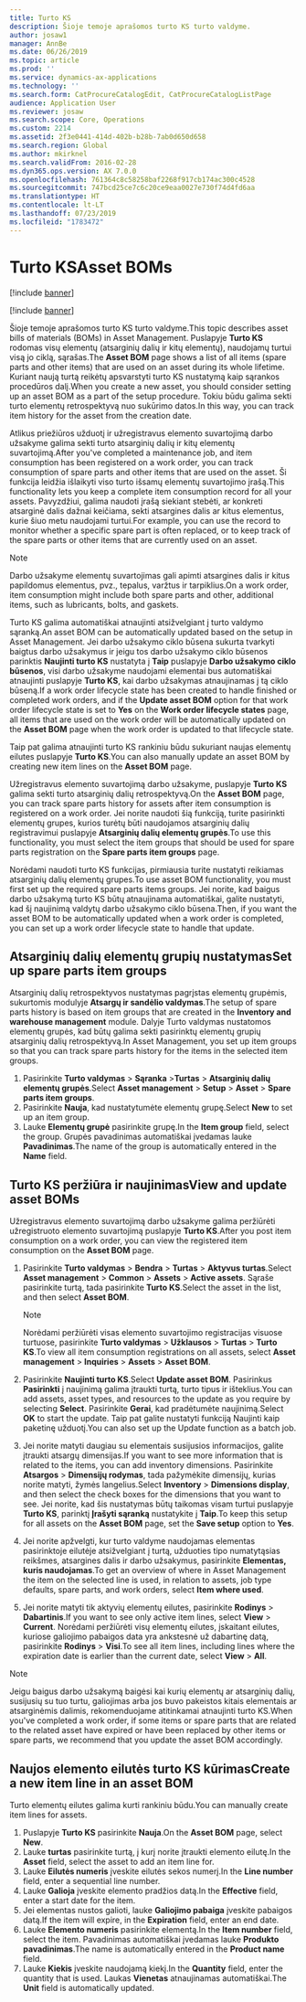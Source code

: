 ```yaml
---
title: Turto KS
description: Šioje temoje aprašomos turto KS turto valdyme.
author: josaw1
manager: AnnBe
ms.date: 06/26/2019
ms.topic: article
ms.prod: ''
ms.service: dynamics-ax-applications
ms.technology: ''
ms.search.form: CatProcureCatalogEdit, CatProcureCatalogListPage
audience: Application User
ms.reviewer: josaw
ms.search.scope: Core, Operations
ms.custom: 2214
ms.assetid: 2f3e0441-414d-402b-b28b-7ab0d650d658
ms.search.region: Global
ms.author: mkirknel
ms.search.validFrom: 2016-02-28
ms.dyn365.ops.version: AX 7.0.0
ms.openlocfilehash: 761364c8c58258baf2268f917cb174ac300c4528
ms.sourcegitcommit: 747bcd25ce7c6c20ce9eaa0027e730f74d4fd6aa
ms.translationtype: HT
ms.contentlocale: lt-LT
ms.lasthandoff: 07/23/2019
ms.locfileid: "1783472"
---
```

# <a name="asset-boms"></a><span data-ttu-id="b9a4c-103">Turto KS</span><span class="sxs-lookup"><span data-stu-id="b9a4c-103">Asset BOMs</span></span>

[!include [banner](../../includes/banner.md)]

[!include [banner](../../includes/preview-banner.md)]

<span data-ttu-id="b9a4c-104">Šioje temoje aprašomos turto KS turto valdyme.</span><span class="sxs-lookup"><span data-stu-id="b9a4c-104">This topic describes asset bills of materials (BOMs) in Asset Management.</span></span> <span data-ttu-id="b9a4c-105">Puslapyje **Turto KS** rodomas visų elementų (atsarginių dalių ir kitų elementų), naudojamų turtui visą jo ciklą, sąrašas.</span><span class="sxs-lookup"><span data-stu-id="b9a4c-105">The **Asset BOM** page shows a list of all items (spare parts and other items) that are used on an asset during its whole lifetime.</span></span> <span data-ttu-id="b9a4c-106">Kuriant naują turtą reikėtų apsvarstyti turto KS nustatymą kaip sąrankos procedūros dalį.</span><span class="sxs-lookup"><span data-stu-id="b9a4c-106">When you create a new asset, you should consider setting up an asset BOM as a part of the setup procedure.</span></span> <span data-ttu-id="b9a4c-107">Tokiu būdu galima sekti turto elementų retrospektyvą nuo sukūrimo datos.</span><span class="sxs-lookup"><span data-stu-id="b9a4c-107">In this way, you can track item history for the asset from the creation date.</span></span>

<span data-ttu-id="b9a4c-108">Atlikus priežiūros užduotį ir užregistravus elemento suvartojimą darbo užsakyme galima sekti turto atsarginių dalių ir kitų elementų suvartojimą.</span><span class="sxs-lookup"><span data-stu-id="b9a4c-108">After you've completed a maintenance job, and item consumption has been registered on a work order, you can track consumption of spare parts and other items that are used on the asset.</span></span> <span data-ttu-id="b9a4c-109">Ši funkcija leidžia išlaikyti viso turto išsamų elementų suvartojimo įrašą.</span><span class="sxs-lookup"><span data-stu-id="b9a4c-109">This functionality lets you keep a complete item consumption record for all your assets.</span></span> <span data-ttu-id="b9a4c-110">Pavyzdžiui, galima naudoti įrašą siekiant stebėti, ar konkreti atsarginė dalis dažnai keičiama, sekti atsargines dalis ar kitus elementus, kurie šiuo metu naudojami turtui.</span><span class="sxs-lookup"><span data-stu-id="b9a4c-110">For example, you can use the record to monitor whether a specific spare part is often replaced, or to keep track of the spare parts or other items that are currently used on an asset.</span></span>

> [!NOTE]
> <span data-ttu-id="b9a4c-111">Darbo užsakyme elementų suvartojimas gali apimti atsargines dalis ir kitus papildomus elementus, pvz., tepalus, varžtus ir tarpiklius.</span><span class="sxs-lookup"><span data-stu-id="b9a4c-111">On a work order, item consumption might include both spare parts and other, additional items, such as lubricants, bolts, and gaskets.</span></span>

<span data-ttu-id="b9a4c-112">Turto KS galima automatiškai atnaujinti atsižvelgiant į turto valdymo sąranką.</span><span class="sxs-lookup"><span data-stu-id="b9a4c-112">An asset BOM can be automatically updated based on the setup in Asset Management.</span></span> <span data-ttu-id="b9a4c-113">Jei darbo užsakymo ciklo būsena sukurta tvarkyti baigtus darbo užsakymus ir jeigu tos darbo užsakymo ciklo būsenos parinktis **Naujinti turto KS** nustatyta į **Taip** puslapyje **Darbo užsakymo ciklo būsenos**, visi darbo užsakyme naudojami elementai bus automatiškai atnaujinti puslapyje **Turto KS**, kai darbo užsakymas atnaujinamas į tą ciklo būseną.</span><span class="sxs-lookup"><span data-stu-id="b9a4c-113">If a work order lifecycle state has been created to handle finished or completed work orders, and if the **Update asset BOM** option for that work order lifecycle state is set to **Yes** on the **Work order lifecycle states** page, all items that are used on the work order will be automatically updated on the **Asset BOM** page when the work order is updated to that lifecycle state.</span></span> 


<span data-ttu-id="b9a4c-114">Taip pat galima atnaujinti turto KS rankiniu būdu sukuriant naujas elementų eilutes puslapyje **Turto KS**.</span><span class="sxs-lookup"><span data-stu-id="b9a4c-114">You can also manually update an asset BOM by creating new item lines on the **Asset BOM** page.</span></span>

<span data-ttu-id="b9a4c-115">Užregistravus elemento suvartojimą darbo užsakyme, puslapyje **Turto KS** galima sekti turto atsarginių dalių retrospektyvą.</span><span class="sxs-lookup"><span data-stu-id="b9a4c-115">On the **Asset BOM** page, you can track spare parts history for assets after item consumption is registered on a work order.</span></span> <span data-ttu-id="b9a4c-116">Jei norite naudoti šią funkciją, turite pasirinkti elementų grupes, kurios turėtų būti naudojamos atsarginių dalių registravimui puslapyje **Atsarginių dalių elementų grupės**.</span><span class="sxs-lookup"><span data-stu-id="b9a4c-116">To use this functionality, you must select the item groups that should be used for spare parts registration on the **Spare parts item groups** page.</span></span>

<span data-ttu-id="b9a4c-117">Norėdami naudoti turto KS funkcijas, pirmiausia turite nustatyti reikiamas atsarginių dalių elementų grupes.</span><span class="sxs-lookup"><span data-stu-id="b9a4c-117">To use asset BOM functionality, you must first set up the required spare parts items groups.</span></span> <span data-ttu-id="b9a4c-118">Jei norite, kad baigus darbo užsakymą turto KS būtų atnaujinama automatiškai, galite nustatyti, kad šį naujinimą valdytų darbo užsakymo ciklo būsena.</span><span class="sxs-lookup"><span data-stu-id="b9a4c-118">Then, if you want the asset BOM to be automatically updated when a work order is completed, you can set up a work order lifecycle state to handle that update.</span></span> 


## <a name="set-up-spare-parts-item-groups"></a><span data-ttu-id="b9a4c-119">Atsarginių dalių elementų grupių nustatymas</span><span class="sxs-lookup"><span data-stu-id="b9a4c-119">Set up spare parts item groups</span></span>

<span data-ttu-id="b9a4c-120">Atsarginių dalių retrospektyvos nustatymas pagrįstas elementų grupėmis, sukurtomis modulyje **Atsargų ir sandėlio valdymas**.</span><span class="sxs-lookup"><span data-stu-id="b9a4c-120">The setup of spare parts history is based on item groups that are created in the **Inventory and warehouse management** module.</span></span> <span data-ttu-id="b9a4c-121">Dalyje Turto valdymas nustatomos elementų grupės, kad būtų galima sekti pasirinktų elementų grupių atsarginių dalių retrospektyvą.</span><span class="sxs-lookup"><span data-stu-id="b9a4c-121">In Asset Management, you set up item groups so that you can track spare parts history for the items in the selected item groups.</span></span>

1. <span data-ttu-id="b9a4c-122">Pasirinkite **Turto valdymas** \> **Sąranka** \>**Turtas** \> **Atsarginių dalių elementų grupės**.</span><span class="sxs-lookup"><span data-stu-id="b9a4c-122">Select **Asset management** \> **Setup** \> **Asset** \> **Spare parts item groups**.</span></span>
2. <span data-ttu-id="b9a4c-123">Pasirinkite **Nauja**, kad nustatytumėte elementų grupę.</span><span class="sxs-lookup"><span data-stu-id="b9a4c-123">Select **New** to set up an item group.</span></span>
3. <span data-ttu-id="b9a4c-124">Lauke **Elementų grupė** pasirinkite grupę.</span><span class="sxs-lookup"><span data-stu-id="b9a4c-124">In the **Item group** field, select the group.</span></span> <span data-ttu-id="b9a4c-125">Grupės pavadinimas automatiškai įvedamas lauke **Pavadinimas**.</span><span class="sxs-lookup"><span data-stu-id="b9a4c-125">The name of the group is automatically entered in the **Name** field.</span></span>

## <a name="view-and-update-asset-boms"></a><span data-ttu-id="b9a4c-126">Turto KS peržiūra ir naujinimas</span><span class="sxs-lookup"><span data-stu-id="b9a4c-126">View and update asset BOMs</span></span>

<span data-ttu-id="b9a4c-127">Užregistravus elemento suvartojimą darbo užsakyme galima peržiūrėti užregistruoto elemento suvartojimą puslapyje **Turto KS**.</span><span class="sxs-lookup"><span data-stu-id="b9a4c-127">After you post item consumption on a work order, you can view the registered item consumption on the **Asset BOM** page.</span></span>

1. <span data-ttu-id="b9a4c-128">Pasirinkite **Turto valdymas** \> **Bendra** \> **Turtas** \> **Aktyvus turtas**.</span><span class="sxs-lookup"><span data-stu-id="b9a4c-128">Select **Asset management** \> **Common** \> **Assets** \> **Active assets**.</span></span> <span data-ttu-id="b9a4c-129">Sąraše pasirinkite turtą, tada pasirinkite **Turto KS**.</span><span class="sxs-lookup"><span data-stu-id="b9a4c-129">Select the asset in the list, and then select **Asset BOM**.</span></span>

    > [!NOTE]
    > <span data-ttu-id="b9a4c-130">Norėdami peržiūrėti visas elemento suvartojimo registracijas visuose turtuose, pasirinkite **Turto valdymas** \> **Užklausos** \> **Turtas** \> **Turto KS**.</span><span class="sxs-lookup"><span data-stu-id="b9a4c-130">To view all item consumption registrations on all assets, select **Asset management** \> **Inquiries** \> **Assets** \> **Asset BOM**.</span></span>

2. <span data-ttu-id="b9a4c-131">Pasirinkite **Naujinti turto KS**.</span><span class="sxs-lookup"><span data-stu-id="b9a4c-131">Select **Update asset BOM**.</span></span> <span data-ttu-id="b9a4c-132">Pasirinkus **Pasirinkti** į naujinimą galima įtraukti turtą, turto tipus ir išteklius.</span><span class="sxs-lookup"><span data-stu-id="b9a4c-132">You can add assets, asset types, and resources to the update as you require by selecting **Select**.</span></span> <span data-ttu-id="b9a4c-133">Pasirinkite **Gerai**, kad pradėtumėte naujinimą.</span><span class="sxs-lookup"><span data-stu-id="b9a4c-133">Select **OK** to start the update.</span></span> <span data-ttu-id="b9a4c-134">Taip pat galite nustatyti funkciją Naujinti kaip paketinę užduotį.</span><span class="sxs-lookup"><span data-stu-id="b9a4c-134">You can also set up the Update function as a batch job.</span></span>
3. <span data-ttu-id="b9a4c-135">Jei norite matyti daugiau su elementais susijusios informacijos, galite įtraukti atsargų dimensijas.</span><span class="sxs-lookup"><span data-stu-id="b9a4c-135">If you want to see more information that is related to the items, you can add inventory dimensions.</span></span> <span data-ttu-id="b9a4c-136">Pasirinkite **Atsargos** \> **Dimensijų rodymas**, tada pažymėkite dimensijų, kurias norite matyti, žymės langelius.</span><span class="sxs-lookup"><span data-stu-id="b9a4c-136">Select **Inventory** \> **Dimensions display**, and then select the check boxes for the dimensions that you want to see.</span></span> <span data-ttu-id="b9a4c-137">Jei norite, kad šis nustatymas būtų taikomas visam turtui puslapyje **Turto KS**, parinktį **Įrašyti sąranką** nustatykite į **Taip**.</span><span class="sxs-lookup"><span data-stu-id="b9a4c-137">To keep this setup for all assets on the **Asset BOM** page, set the **Save setup** option to **Yes**.</span></span>
4. <span data-ttu-id="b9a4c-138">Jei norite apžvelgti, kur turto valdyme naudojamas elementas pasirinktoje eilutėje atsižvelgiant į turtą, užduoties tipo numatytąsias reikšmes, atsargines dalis ir darbo užsakymus, pasirinkite **Elementas, kuris naudojamas**.</span><span class="sxs-lookup"><span data-stu-id="b9a4c-138">To get an overview of where in Asset Management the item on the selected line is used, in relation to assets, job type defaults, spare parts, and work orders, select **Item where used**.</span></span> 
5. <span data-ttu-id="b9a4c-139">Jei norite matyti tik aktyvių elementų eilutes, pasirinkite **Rodinys** \> **Dabartinis**.</span><span class="sxs-lookup"><span data-stu-id="b9a4c-139">If you want to see only active item lines, select **View** \> **Current**.</span></span> <span data-ttu-id="b9a4c-140">Norėdami peržiūrėti visų elementų eilutes, įskaitant eilutes, kuriose galiojimo pabaigos data yra ankstesnė už dabartinę datą, pasirinkite **Rodinys** \> **Visi**.</span><span class="sxs-lookup"><span data-stu-id="b9a4c-140">To see all item lines, including lines where the expiration date is earlier than the current date, select **View** \> **All**.</span></span>

> [!NOTE]
> <span data-ttu-id="b9a4c-141">Jeigu baigus darbo užsakymą baigėsi kai kurių elementų ar atsarginių dalių, susijusių su tuo turtu, galiojimas arba jos buvo pakeistos kitais elementais ar atsarginėmis dalimis, rekomenduojame atitinkamai atnaujinti turto KS.</span><span class="sxs-lookup"><span data-stu-id="b9a4c-141">When you've completed a work order, if some items or spare parts that are related to the related asset have expired or have been replaced by other items or spare parts, we recommend that you update the asset BOM accordingly.</span></span>

## <a name="create-a-new-item-line-in-an-asset-bom"></a><span data-ttu-id="b9a4c-142">Naujos elemento eilutės turto KS kūrimas</span><span class="sxs-lookup"><span data-stu-id="b9a4c-142">Create a new item line in an asset BOM</span></span>

<span data-ttu-id="b9a4c-143">Turto elementų eilutes galima kurti rankiniu būdu.</span><span class="sxs-lookup"><span data-stu-id="b9a4c-143">You can manually create item lines for assets.</span></span>

1. <span data-ttu-id="b9a4c-144">Puslapyje **Turto KS** pasirinkite **Nauja**.</span><span class="sxs-lookup"><span data-stu-id="b9a4c-144">On the **Asset BOM** page, select **New**.</span></span>
2. <span data-ttu-id="b9a4c-145">Lauke **turtas** pasirinkite turtą, į kurį norite įtraukti elemento eilutę.</span><span class="sxs-lookup"><span data-stu-id="b9a4c-145">In the **Asset** field, select the asset to add an item line for.</span></span>
3. <span data-ttu-id="b9a4c-146">Lauke **Eilutės numeris** įveskite eilutės sekos numerį.</span><span class="sxs-lookup"><span data-stu-id="b9a4c-146">In the **Line number** field, enter a sequential line number.</span></span>
4. <span data-ttu-id="b9a4c-147">Lauke **Galioja** įveskite elemento pradžios datą.</span><span class="sxs-lookup"><span data-stu-id="b9a4c-147">In the **Effective** field, enter a start date for the item.</span></span>
5. <span data-ttu-id="b9a4c-148">Jei elementas nustos galioti, lauke **Galiojimo pabaiga** įveskite pabaigos datą.</span><span class="sxs-lookup"><span data-stu-id="b9a4c-148">If the item will expire, in the **Expiration** field, enter an end date.</span></span>
6. <span data-ttu-id="b9a4c-149">Lauke **Elemento numeris** pasirinkite elementą.</span><span class="sxs-lookup"><span data-stu-id="b9a4c-149">In the **Item number** field, select the item.</span></span> <span data-ttu-id="b9a4c-150">Pavadinimas automatiškai įvedamas lauke **Produkto pavadinimas**.</span><span class="sxs-lookup"><span data-stu-id="b9a4c-150">The name is automatically entered in the **Product name** field.</span></span>
7. <span data-ttu-id="b9a4c-151">Lauke **Kiekis** įveskite naudojamą kiekį.</span><span class="sxs-lookup"><span data-stu-id="b9a4c-151">In the **Quantity** field, enter the quantity that is used.</span></span> <span data-ttu-id="b9a4c-152">Laukas **Vienetas** atnaujinamas automatiškai.</span><span class="sxs-lookup"><span data-stu-id="b9a4c-152">The **Unit** field is automatically updated.</span></span>

